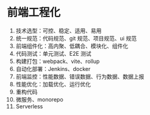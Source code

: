 # 前端工程化

1. 技术选型：可控、稳定、适用、易用
2. 统一规范：代码规范、git 规范、项目规范、ui 规范
3. 前端组件化：高内聚、低耦合、模块化、组件化
4. 代码测试：单元测试、E2E 测试
5. 构建打包：webpack、vite、rollup
6. 自动化部署：Jenkins、docker
7. 前端监控：性能数据、错误数据、行为数据、数据上报
8. 性能优化：加载优化、运行优化
9. 重构代码
10. 微服务、monorepo
11. Serverless
